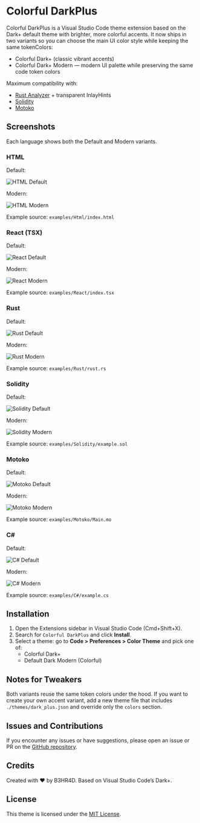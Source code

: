 # Colorful DarkPlus

Colorful DarkPlus is a Visual Studio Code theme extension based on the Dark+ default theme with brighter, more colorful accents. It now ships in two variants so you can choose the main UI color style while keeping the same tokenColors:

- Colorful Dark+ (classic vibrant accents)
- Colorful Dark+ Modern — modern UI palette while preserving the same code token colors

Maximum compatibility with:

- [Rust Analyzer](https://marketplace.visualstudio.com/items?itemName=rust-lang.rust-analyzer) + transparent InlayHints
- [Solidity](https://marketplace.visualstudio.com/items?itemName=JuanBlanco.solidity)
- [Motoko](https://marketplace.visualstudio.com/items?itemName=dfinity-foundation.vscode-motoko)

## Screenshots

Each language shows both the Default and Modern variants.

### HTML

Default:

![HTML Default](./examples/Html/default.png)

Modern:

![HTML Modern](./examples/Html/modern.png)

Example source: `examples/Html/index.html`

### React (TSX)

Default:

![React Default](./examples/React/default.png)

Modern:

![React Modern](./examples/React/modern.png)

Example source: `examples/React/index.tsx`

### Rust

Default:

![Rust Default](./examples/Rust/default.png)

Modern:

![Rust Modern](./examples/Rust/modern.png)

Example source: `examples/Rust/rust.rs`

### Solidity

Default:

![Solidity Default](./examples/Solidity/default.png)

Modern:

![Solidity Modern](./examples/Solidity/modern.png)

Example source: `examples/Solidity/example.sol`

### Motoko

Default:

![Motoko Default](./examples/Motoko/default.png)

Modern:

![Motoko Modern](./examples/Motoko/modern.png)

Example source: `examples/Motoko/Main.mo`

### C#

Default:

![C# Default](./examples/C%23/default.png)

Modern:

![C# Modern](./examples/C%23/modern.png)

Example source: `examples/C#/example.cs`

## Installation

1. Open the Extensions sidebar in Visual Studio Code (Cmd+Shift+X).
2. Search for `Colorful DarkPlus` and click **Install**.
3. Select a theme: go to **Code > Preferences > Color Theme** and pick one of:
   - Colorful Dark+
   - Default Dark Modern (Colorful)

## Notes for Tweakers

Both variants reuse the same token colors under the hood. If you want to create your own accent variant, add a new theme file that includes `./themes/dark_plus.json` and override only the `colors` section.

## Issues and Contributions

If you encounter any issues or have suggestions, please open an issue or PR on the [GitHub repository](https://github.com/b3hr4d/Colorful-VSCode-DarkPlus).

## Credits

Created with ❤️ by B3HR4D. Based on Visual Studio Code’s Dark+.

## License

This theme is licensed under the [MIT License](https://opensource.org/licenses/MIT).
